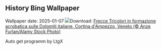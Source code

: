 ## History Bing Wallpaper
Wallpaper date: 2025-01-07
![](https://www.bing.com/th?id=OHR.FestaTricoloreDolomites_IT-IT7900673609_UHD.jpg&w=1000)Download: [Frecce Tricolori in formazione acrobatica sulle Dolomiti italiane, Cortina d'Ampezzo, Veneto (© Anze Furlan/Alamy Stock Photo)](https://www.bing.com/th?id=OHR.FestaTricoloreDolomites_IT-IT7900673609_UHD.jpg)

Auto get programm by LtgX
